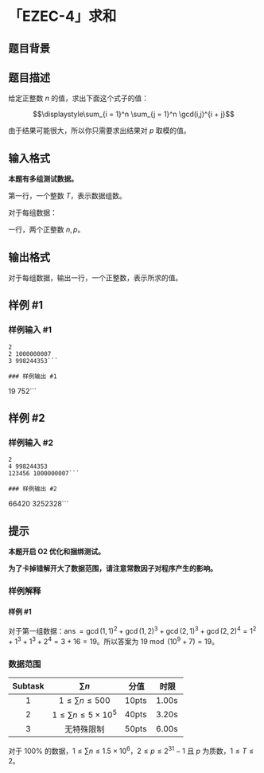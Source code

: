 # 「EZEC-4」求和

## 题目背景



## 题目描述

给定正整数 $n$ 的值，求出下面这个式子的值：

$$\displaystyle\sum_{i = 1}^n \sum_{j = 1}^n \gcd(i,j)^{i + j}$$

由于结果可能很大，所以你只需要求出结果对 $p$ 取模的值。

## 输入格式

**本题有多组测试数据。**

第一行，一个整数 $T$，表示数据组数。

对于每组数据：

一行，两个正整数 $n, p$。

## 输出格式

对于每组数据，输出一行，一个正整数，表示所求的值。

## 样例 #1

### 样例输入 #1
```
2
2 1000000007
3 998244353```

### 样例输出 #1

```
19
752```

## 样例 #2

### 样例输入 #2
```
2
4 998244353
123456 1000000007```

### 样例输出 #2

```
66420
3252328```

## 提示


**本题开启 O2 优化和捆绑测试。**

**为了卡掉错解开大了数据范围，请注意常数因子对程序产生的影响。**

### 样例解释
#### 样例 #1
对于第一组数据：$\operatorname{ans} = \gcd(1, 1)^2 + \gcd(1, 2)^3 + \gcd(2, 1)^3 + \gcd(2, 2)^4 = 1^2 + 1^3 + 1^3 + 2^4 = 3 + 16 = 19$。所以答案为 $19 \bmod (10^9 + 7) = 19$。
### 数据范围

| Subtask | $\sum n$ | 分值 | 时限 |
| :------: | :------: | :------: | :------: |
| $1$ | $1 \leq \sum n \leq 500$ | $10 \operatorname{pts}$ | $1.00 \operatorname{s}$ |
| $2$ | $1 \leq \sum n \leq 5 \times 10^5$ | $40 \operatorname{pts}$ | $3.20 \operatorname{s}$ |
| $3$ | 无特殊限制 | $50 \operatorname{pts}$ | $6.00 \operatorname{s}$ |

对于 $100\%$ 的数据，$1 \leq \sum n \leq 1.5 \times 10^6$，$2 \leq p \leq 2^{31} - 1$ 且 $p$ 为质数，$1 \leq T \leq 2$。
